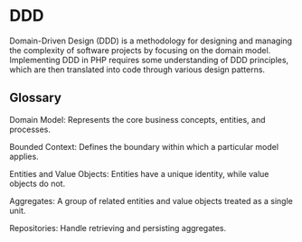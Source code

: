 # DDD

Domain-Driven Design (DDD) is a methodology for designing and managing the complexity of software projects 
by focusing on the domain model. Implementing DDD in PHP requires some understanding of DDD principles, 
which are then translated into code through various design patterns.

## Glossary

Domain Model: Represents the core business concepts, entities, and processes.

Bounded Context: Defines the boundary within which a particular model applies.

Entities and Value Objects: Entities have a unique identity, while value objects do not.

Aggregates: A group of related entities and value objects treated as a single unit.

Repositories: Handle retrieving and persisting aggregates.
